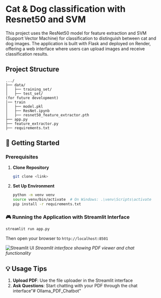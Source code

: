 # Cat & Dog classification with Resnet50 and SVM

This project uses the ResNet50 model for feature extraction and SVM (Support Vector Machine) for classification to distinguish between cat and dog images. The application is built with Flask and deployed on Render, offering a web interface where users can upload images and receive classification results.

## Project Structure
```
.../
├── data/                       
│   ├── training_set/            
│   ├── test_set/                 
(for future development)
│── train    
│   ├── model.pkl            
│   ├── ResNet.ipynb  
│   ├── resnet50_feature_extractor.pth
├── app.py                       
├── feature_extractor.py   
├── requirements.txt             
```


## 🚀 Getting Started

### Prerequisites

1. **Clone Repository**
   ```bash
   git clone <link>
   ```

2. **Set Up Environment**
   ```bash
   python -m venv venv
   source venv/bin/activate  # On Windows: .\venv\Scripts\activate
   pip install -r requirements.txt
   ```


### 🎮 Running the Application with Streamlit Interface
```bash
streamlit run app.py
```
Then open your browser to `http://localhost:8501`

![Streamlit UI](image\interface.png)
*Streamlit interface showing PDF viewer and chat functionality*


## 💡 Usage Tips

1. **Upload PDF**: Use the file uploader in the Streamlit interface
2. **Ask Questions**: Start chatting with your PDF through the chat interface"# Ollama_PDF_Chatbot" 
